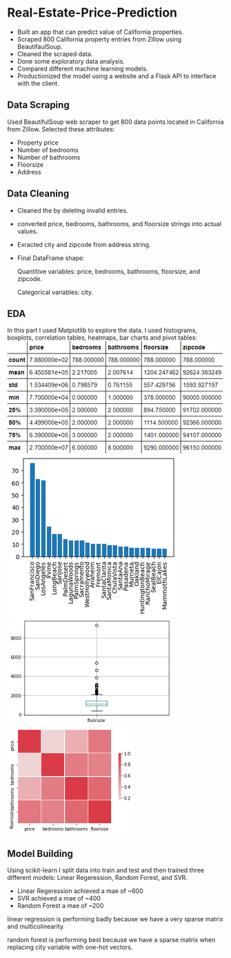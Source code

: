 # Real-Estate-Price-Prediction
* Built an app that can predict value of California properties.
* Scraped 800 California property entries from Zillow using BeautifaulSoup.
* Cleaned the scraped data.
* Done some exploratory data analysis.
* Compared different machine learning models.
* Productionized the model using a website and a Flask API to interface with the client.

## Data Scraping
Used BeautifulSoup web scraper to get 800 data points located in California from Zillow. Selected these attributes:
* Property price
* Number of bedrooms
* Number of bathrooms
* Floorsize
* Address

## Data Cleaning
* Cleaned the by deleting invalid entries.
* converted price, bedrooms, bathrooms, and floorsize strings into actual values.
* Exracted city and zipcode from address string.
* Final DataFrame shape:

   Quantitive variables: price, bedrooms, bathrooms, floorsize, and zipcode.

   Categorical variables: city.

## EDA
In this part I used Matplotlib to explore the data. I used histograms, boxplots, correlation tables, heatmaps, bar charts and pivot tables:
![alt text](https://github.com/Rami97rgb/Real-Estate-Price-Prediction/blob/master/images/describe.png "describe")
![alt text](https://github.com/Rami97rgb/Real-Estate-Price-Prediction/blob/master/images/barchart.png "barchart")
![alt text](https://github.com/Rami97rgb/Real-Estate-Price-Prediction/blob/master/images/boxplot.png "boxplot")
![alt text](https://github.com/Rami97rgb/Real-Estate-Price-Prediction/blob/master/images/heatmap.png "heatmap")

## Model Building
Using scikit-learn I split data into train and test and then trained three different models: Linear Regeression, Random Forest, and SVR.
   * Linear Regeression achieved a mae of ~600
   * SVR achieved a mae of ~400
   * Random Forest a mae of ~200
   
linear regression is performing badly because we have a very sparse matrix and multicolinearity.

random forest is performing best because we have a sparse matrix when replacing city variable with one-hot vectors.
